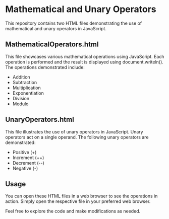 # Mathematical and Unary Operators

This repository contains two HTML files demonstrating the use of mathematical and unary operators in JavaScript.

## MathematicalOperators.html

This file showcases various mathematical operations using JavaScript. Each operation is performed and the result is displayed using document.writeln(). The operations demonstrated include:

- Addition
- Subtraction
- Multiplication
- Exponentiation
- Division
- Modulo

## UnaryOperators.html

This file illustrates the use of unary operators in JavaScript. Unary operators act on a single operand. The following unary operators are demonstrated:

- Positive (+)
- Increment (++)
- Decrement (--)
- Negative (-)

## Usage

You can open these HTML files in a web browser to see the operations in action. Simply open the respective file in your preferred web browser.

Feel free to explore the code and make modifications as needed.
